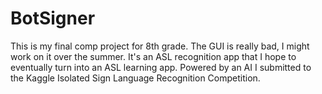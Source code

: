 # BotSigner
This is my final comp project for 8th grade. The GUI is really bad, I might work on it over the summer. It's an ASL recognition app that I hope to eventually turn into an ASL learning app. Powered by an AI I submitted to the Kaggle Isolated Sign Language Recognition Competition.
